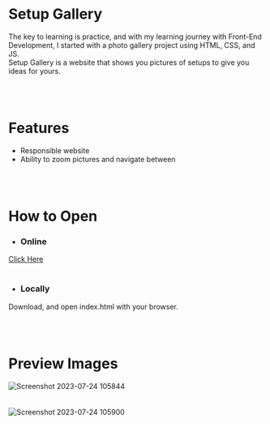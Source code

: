 # Setup Gallery
The key to learning is practice, and with my learning journey with Front-End Development, I started with a photo gallery project using HTML, CSS, and JS. <br>
Setup Gallery is a website that shows you pictures of setups to give you ideas for yours.

<br>
<br>

# Features
- Responsible website
- Ability to zoom pictures and navigate between

<br>
<br>

# How to Open
- ### Online
[Click Here](https://akmofficial.github.io/SetupGallery/)
<br>
<br>
- ### Locally
Download, and open index.html with your browser.

<br>
<br>

# Preview Images
![Screenshot 2023-07-24 105844](https://github.com/AKMofficial/SetupGallery/assets/103380935/1681f70e-46ea-4eca-826f-1612a1ba9463)
<br>
<br>
<br>
![Screenshot 2023-07-24 105900](https://github.com/AKMofficial/SetupGallery/assets/103380935/dcf1e8a3-60c9-404b-80d8-8682a7111c13)

